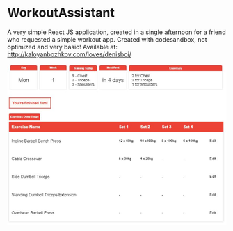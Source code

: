 # WorkoutAssistant
A very simple React JS application, created in a single afternoon for a friend who requested a simple workout app.
Created with codesandbox, not optimized and very basic!
Available at: http://kaloyanbozhkov.com/loves/denisboi/

![alt text](https://github.com/kaloyanBozhkov/WorkoutAssistant/blob/master/Capture.JPG)
